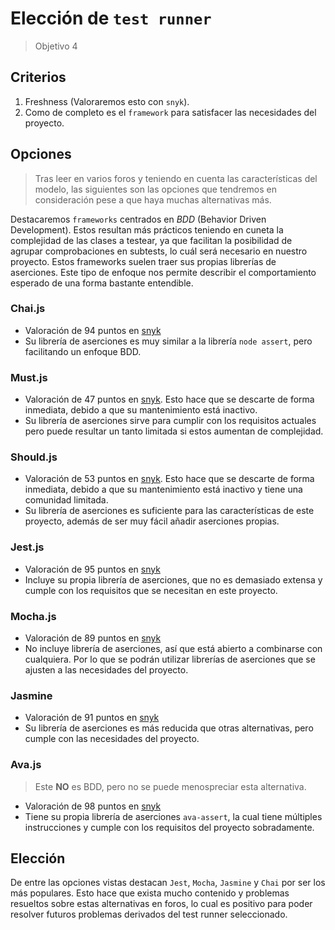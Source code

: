 # Elección de `test runner`
> Objetivo 4

## Criterios
1. Freshness (Valoraremos esto con `snyk`).
2. Como de completo es el `framework` para satisfacer las necesidades del proyecto.

## Opciones
> Tras leer en varios foros y teniendo en cuenta las características del modelo, las siguientes son las opciones que tendremos en consideración pese a que haya muchas alternativas más.

Destacaremos `frameworks` centrados en *BDD* (Behavior Driven Development). Estos resultan más prácticos teniendo en cuneta la complejidad de las clases a testear, ya que facilitan la posibilidad de agrupar comprobaciones en subtests, lo cuál será necesario en nuestro proyecto. Estos frameworks suelen traer sus propias librerías de aserciones. Este tipo de enfoque nos permite describir el comportamiento esperado de una forma bastante entendible.

### Chai.js
* Valoración de 94 puntos en [snyk](https://snyk.io/advisor/npm-package/chai)
* Su librería de aserciones es muy similar a la librería `node assert`, pero facilitando un enfoque BDD.

### Must.js
* Valoración de 47 puntos en [snyk](https://snyk.io/advisor/npm-package/chai). Esto hace que se descarte de forma inmediata, debido a que su mantenimiento está inactivo.
* Su librería de aserciones sirve para cumplir con los requisitos actuales pero puede resultar un tanto limitada si estos aumentan de complejidad.

### Should.js
* Valoración de 53 puntos en [snyk](https://snyk.io/advisor/npm-package/should). Esto hace que se descarte de forma inmediata, debido a que su mantenimiento está inactivo y tiene una comunidad limitada.
* Su librería de aserciones es suficiente para las características de este proyecto, además de ser muy fácil añadir aserciones propias.

### Jest.js
* Valoración de 95 puntos en [snyk](https://snyk.io/advisor/npm-package/jest)
* Incluye su propia librería de aserciones, que no es demasiado extensa y cumple con los requisitos que se necesitan en este proyecto.

### Mocha.js
* Valoración de 89 puntos en [snyk](https://snyk.io/advisor/npm-package/mocha)
* No incluye librería de aserciones, así que está abierto a combinarse con cualquiera. Por lo que se podrán utilizar librerías de aserciones que se ajusten a las necesidades del proyecto.

### Jasmine
* Valoración de 91 puntos en [snyk](https://snyk.io/advisor/npm-package/jasmine)
* Su librería de aserciones es más reducida que otras alternativas, pero cumple con las necesidades del proyecto.

### Ava.js
> Este **NO** es BDD, pero no se puede menospreciar esta alternativa.
* Valoración de 98 puntos en [snyk](https://snyk.io/advisor/npm-package/ava)
* Tiene su propia librería de aserciones `ava-assert`, la cual tiene múltiples instrucciones y cumple con los requisitos del proyecto sobradamente. 

## Elección

De entre las opciones vistas destacan `Jest`, `Mocha`, `Jasmine` y `Chai` por ser los más populares. Esto hace que exista mucho contenido y problemas resueltos sobre estas alternativas en foros, lo cual es positivo para poder resolver futuros problemas derivados del test runner seleccionado.

